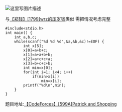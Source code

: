![这里写图片描述](http://img.blog.csdn.net/20160721152021592)

与[【郑轻】[1799]wrz的压岁钱](http://blog.csdn.net/u011493189/article/details/50410042)类似
需把情况考虑完整

```
#include<stdio.h>
int main() {
	int a,b,c;
	while(scanf("%d %d %d",&a,&b,&c)!=EOF) {
		int x[5];
		x[0]=a+b+c;
		x[1]=a+a+b+b;
		x[2]=a+c+c+a;
		x[3]=b+c+c+b;
		int min=x[0];
		for(int i=1; i<4; i++)
			if(min>x[i])
				min=x[i];
		printf("%d\n",min);
	}
}
```
题目地址:[【CodeForces】[599A]Patrick and Shopping](http://codeforces.com/problemset/problem/599/A)
